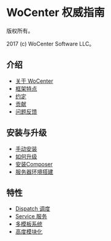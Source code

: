 # WoCenter 权威指南

版权所有。

2017 (c) WoCenter Software LLC。

## 介绍

- [关于 WoCenter](descriptions.md)
- [框架特点](feature.md)
- [约定](convention.md)
- [贡献](contributing.md)
- [问题反馈](issue.md)

## 安装与升级

- [手动安装](general-installation.md)
- [如何升级](upgrade.md)
- [安装Composer](install-composer.md)
- [服务器环境搭建](server-environment.md)

## 特性

- [Dispatch 调度](dispatch.md)
- [Service 服务](service.md)
- [多模板系统](mutil-theme.md)
- [高度模块化](module.md)